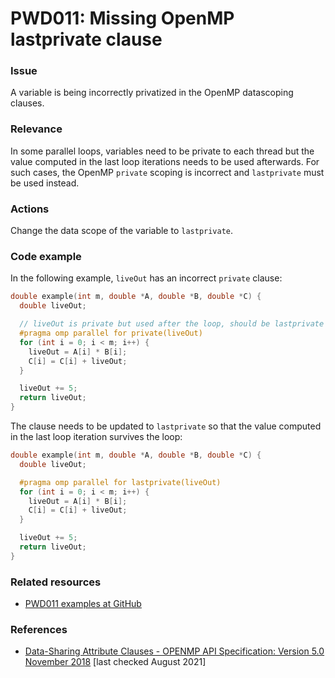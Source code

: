 # PWD011: Missing OpenMP lastprivate clause

### Issue

A variable is being incorrectly privatized in the OpenMP datascoping clauses.

### Relevance

In some parallel loops, variables need to be private to each thread but the
value computed in the last loop iterations needs to be used afterwards. For such
cases, the OpenMP `private` scoping is incorrect and `lastprivate` must be used
instead.

### Actions

Change the data scope of the variable to `lastprivate`.

### Code example

In the following example, `liveOut` has an incorrect `private` clause:

```c
double example(int m, double *A, double *B, double *C) {
  double liveOut;

  // liveOut is private but used after the loop, should be lastprivate
  #pragma omp parallel for private(liveOut)
  for (int i = 0; i < m; i++) {
    liveOut = A[i] * B[i];
    C[i] = C[i] + liveOut;
  }

  liveOut += 5;
  return liveOut;
}
```

The clause needs to be updated to `lastprivate` so that the value computed in
the last loop iteration survives the loop:

```c
double example(int m, double *A, double *B, double *C) {
  double liveOut;

  #pragma omp parallel for lastprivate(liveOut)
  for (int i = 0; i < m; i++) {
    liveOut = A[i] * B[i];
    C[i] = C[i] + liveOut;
  }

  liveOut += 5;
  return liveOut;
}
```

### Related resources

* [PWD011 examples at GitHub](/Checks/PWD011)

### References

* [Data-Sharing Attribute Clauses - OPENMP API Specification: Version 5.0 November 2018](https://www.openmp.org/spec-html/5.0/openmpsu106.html)
[last checked August 2021]
